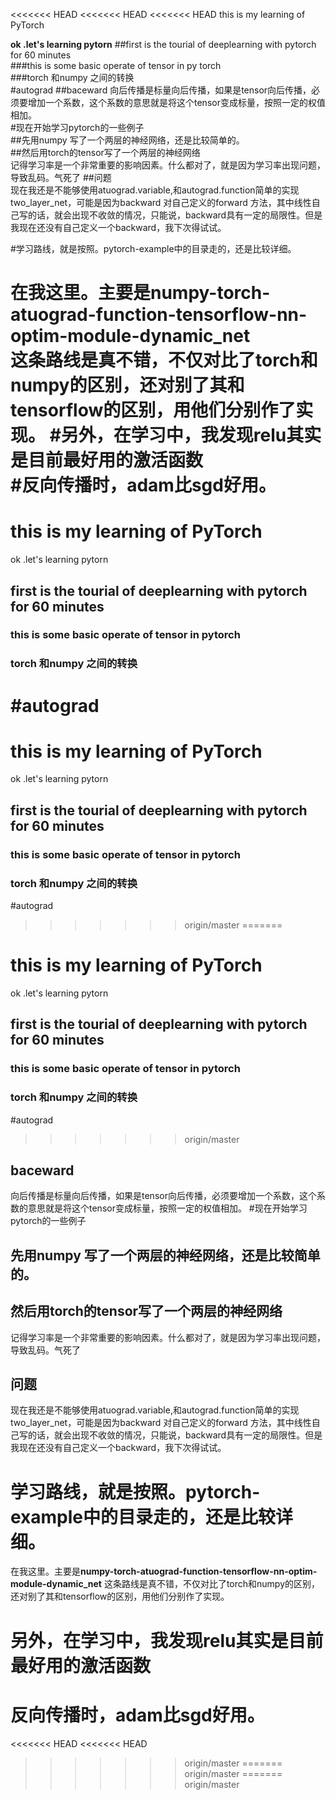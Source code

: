 <<<<<<< HEAD
<<<<<<< HEAD
<<<<<<< HEAD
this is my learning of PyTorch  

**ok .let's learning pytorn**
##first is the tourial of deeplearning with pytorch for 60 minutes  
###this is some basic operate of tensor in py torch  
###torch 和numpy 之间的转换  
#autograd
##baceward
向后传播是标量向后传播，如果是tensor向后传播，必须要增加一个系数，这个系数的意思就是将这个tensor变成标量，按照一定的权值相加。  
#现在开始学习pytorch的一些例子  
##先用numpy 写了一个两层的神经网络，还是比较简单的。  
##然后用torch的tensor写了一个两层的神经网络  
记得学习率是一个非常重要的影响因素。什么都对了，就是因为学习率出现问题，导致乱码。气死了
##问题  
现在我还是不能够使用atuograd.variable,和autograd.function简单的实现two_layer_net，可能是因为backward 对自己定义的forward 方法，其中线性自己写的话，就会出现不收敛的情况，只能说，backward具有一定的局限性。但是我现在还没有自己定义一个backward，我下次得试试。

#学习路线，就是按照。pytorch-example中的目录走的，还是比较详细。  

在我这里。主要是numpy-torch-atuograd-function-tensorflow-nn-optim-module-dynamic_net  
这条路线是真不错，不仅对比了torch和numpy的区别，还对别了其和tensorflow的区别，用他们分别作了实现。
#另外，在学习中，我发现relu其实是目前最好用的激活函数  
#反向传播时，adam比sgd好用。  
=======
# this is my learning of PyTorch  
ok .let's learning pytorn
## first is the tourial of deeplearning with pytorch for 60 minutes
### this is some basic operate of tensor in pytorch
###  torch 和numpy 之间的转换
#autograd
=======
# this is my learning of PyTorch  
ok .let's learning pytorn
## first is the tourial of deeplearning with pytorch for 60 minutes
### this is some basic operate of tensor in pytorch
###  torch 和numpy 之间的转换
#autograd
>>>>>>> origin/master
=======
# this is my learning of PyTorch  
ok .let's learning pytorn
## first is the tourial of deeplearning with pytorch for 60 minutes
### this is some basic operate of tensor in pytorch
###  torch 和numpy 之间的转换
#autograd
>>>>>>> origin/master
##  baceward
向后传播是标量向后传播，如果是tensor向后传播，必须要增加一个系数，这个系数的意思就是将这个tensor变成标量，按照一定的权值相加。
#现在开始学习pytorch的一些例子
## 先用numpy 写了一个两层的神经网络，还是比较简单的。
## 然后用torch的tensor写了一个两层的神经网络
记得学习率是一个非常重要的影响因素。什么都对了，就是因为学习率出现问题，导致乱码。气死了
## 问题
现在我还是不能够使用atuograd.variable,和autograd.function简单的实现two_layer_net，可能是因为backward 对自己定义的forward 方法，其中线性自己写的话，就会出现不收敛的情况，只能说，backward具有一定的局限性。但是我现在还没有自己定义一个backward，我下次得试试。
# 学习路线，就是按照。pytorch-example中的目录走的，还是比较详细。
在我这里。主要是**numpy-torch-atuograd-function-tensorflow-nn-optim-module-dynamic_net**
这条路线是真不错，不仅对比了torch和numpy的区别，还对别了其和tensorflow的区别，用他们分别作了实现。
# 另外，在学习中，我发现relu其实是目前最好用的激活函数
# 反向传播时，adam比sgd好用。
<<<<<<< HEAD
<<<<<<< HEAD
>>>>>>> origin/master
=======
>>>>>>> origin/master
=======
>>>>>>> origin/master
